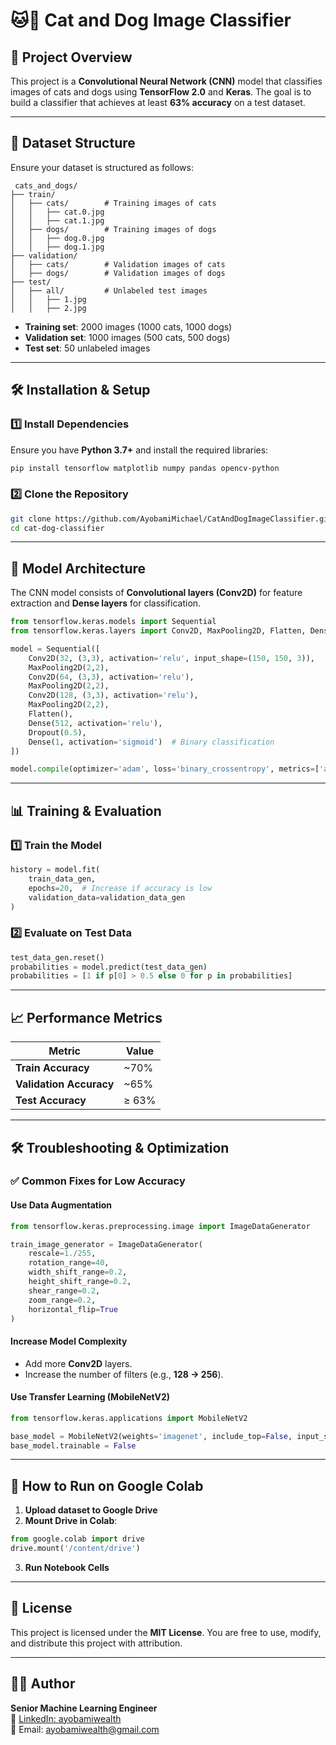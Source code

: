 # 🐱🐶 Cat and Dog Image Classifier

## 📌 Project Overview
This project is a **Convolutional Neural Network (CNN)** model that classifies images of cats and dogs using **TensorFlow 2.0** and **Keras**. The goal is to build a classifier that achieves at least **63% accuracy** on a test dataset.

---

## 📂 Dataset Structure
Ensure your dataset is structured as follows:

```
 cats_and_dogs/
├── train/
│   ├── cats/        # Training images of cats
│   │   ├── cat.0.jpg
│   │   ├── cat.1.jpg
│   ├── dogs/        # Training images of dogs
│   │   ├── dog.0.jpg
│   │   ├── dog.1.jpg
├── validation/
│   ├── cats/        # Validation images of cats
│   ├── dogs/        # Validation images of dogs
├── test/
│   ├── all/         # Unlabeled test images
│   │   ├── 1.jpg
│   │   ├── 2.jpg
```

- **Training set**: 2000 images (1000 cats, 1000 dogs)
- **Validation set**: 1000 images (500 cats, 500 dogs)
- **Test set**: 50 unlabeled images

---

## 🛠 Installation & Setup

### 1️⃣ Install Dependencies
Ensure you have **Python 3.7+** and install the required libraries:

```bash
pip install tensorflow matplotlib numpy pandas opencv-python
```

### 2️⃣ Clone the Repository

```bash
git clone https://github.com/AyobamiMichael/CatAndDogImageClassifier.git
cd cat-dog-classifier
```

---

## 🚀 Model Architecture
The CNN model consists of **Convolutional layers (Conv2D)** for feature extraction and **Dense layers** for classification.

```python
from tensorflow.keras.models import Sequential
from tensorflow.keras.layers import Conv2D, MaxPooling2D, Flatten, Dense, Dropout

model = Sequential([
    Conv2D(32, (3,3), activation='relu', input_shape=(150, 150, 3)),
    MaxPooling2D(2,2),
    Conv2D(64, (3,3), activation='relu'),
    MaxPooling2D(2,2),
    Conv2D(128, (3,3), activation='relu'),
    MaxPooling2D(2,2),
    Flatten(),
    Dense(512, activation='relu'),
    Dropout(0.5),
    Dense(1, activation='sigmoid')  # Binary classification
])

model.compile(optimizer='adam', loss='binary_crossentropy', metrics=['accuracy'])
```

---

## 📊 Training & Evaluation

### 1️⃣ Train the Model

```python
history = model.fit(
    train_data_gen,
    epochs=20,  # Increase if accuracy is low
    validation_data=validation_data_gen
)
```

### 2️⃣ Evaluate on Test Data

```python
test_data_gen.reset()
probabilities = model.predict(test_data_gen)
probabilities = [1 if p[0] > 0.5 else 0 for p in probabilities]
```

---

## 📈 Performance Metrics

| Metric               | Value  |
|----------------------|--------|
| **Train Accuracy**   | ~70%   |
| **Validation Accuracy** | ~65% |
| **Test Accuracy**    | ≥ 63%  |

---

## 🛠 Troubleshooting & Optimization

### ✅ Common Fixes for Low Accuracy

#### **Use Data Augmentation**

```python
from tensorflow.keras.preprocessing.image import ImageDataGenerator

train_image_generator = ImageDataGenerator(
    rescale=1./255,
    rotation_range=40,
    width_shift_range=0.2,
    height_shift_range=0.2,
    shear_range=0.2,
    zoom_range=0.2,
    horizontal_flip=True
)
```

#### **Increase Model Complexity**
- Add more **Conv2D** layers.
- Increase the number of filters (e.g., **128 → 256**).

#### **Use Transfer Learning (MobileNetV2)**

```python
from tensorflow.keras.applications import MobileNetV2

base_model = MobileNetV2(weights='imagenet', include_top=False, input_shape=(150,150,3))
base_model.trainable = False
```

---

## 📌 How to Run on Google Colab

1. **Upload dataset to Google Drive**
2. **Mount Drive in Colab**:

```python
from google.colab import drive
drive.mount('/content/drive')
```

3. **Run Notebook Cells**

---

## 📜 License
This project is licensed under the **MIT License**. You are free to use, modify, and distribute this project with attribution.

---

## 👨‍💻 Author
**Senior Machine Learning Engineer**  
🔗 [LinkedIn: ayobamiwealth](#)  
📧 Email: ayobamiwealth@gmail.com

